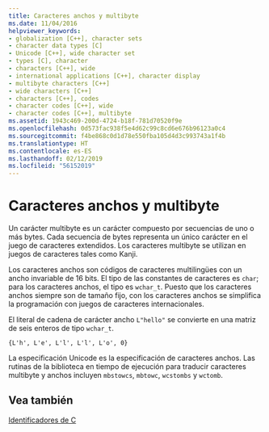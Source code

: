 ```yaml
---
title: Caracteres anchos y multibyte
ms.date: 11/04/2016
helpviewer_keywords:
- globalization [C++], character sets
- character data types [C]
- Unicode [C++], wide character set
- types [C], character
- characters [C++], wide
- international applications [C++], character display
- multibyte characters [C++]
- wide characters [C++]
- characters [C++], codes
- character codes [C++], wide
- character codes [C++], multibyte
ms.assetid: 1943c469-200d-4724-b18f-781d70520f9e
ms.openlocfilehash: 0d573fac938f5e4d62c99c8cd6e676b96123a0c4
ms.sourcegitcommit: f4be868c0d1d78e550fba105d4d3c993743a1f4b
ms.translationtype: HT
ms.contentlocale: es-ES
ms.lasthandoff: 02/12/2019
ms.locfileid: "56152019"
---
```

# <a name="multibyte-and-wide-characters"></a>Caracteres anchos y multibyte

Un carácter multibyte es un carácter compuesto por secuencias de uno o más bytes. Cada secuencia de bytes representa un único carácter en el juego de caracteres extendidos. Los caracteres multibyte se utilizan en juegos de caracteres tales como Kanji.

Los caracteres anchos son códigos de caracteres multilingües con un ancho invariable de 16 bits. El tipo de las constantes de caracteres es `char`; para los caracteres anchos, el tipo es `wchar_t`. Puesto que los caracteres anchos siempre son de tamaño fijo, con los caracteres anchos se simplifica la programación con juegos de caracteres internacionales.

El literal de cadena de carácter ancho `L"hello"` se convierte en una matriz de seis enteros de tipo `wchar_t`.

```
{L'h', L'e', L'l', L'l', L'o', 0}
```

La especificación Unicode es la especificación de caracteres anchos. Las rutinas de la biblioteca en tiempo de ejecución para traducir caracteres multibyte y anchos incluyen `mbstowcs`, `mbtowc`, `wcstombs` y `wctomb`.

## <a name="see-also"></a>Vea también

[Identificadores de C](../c-language/c-identifiers.md)
